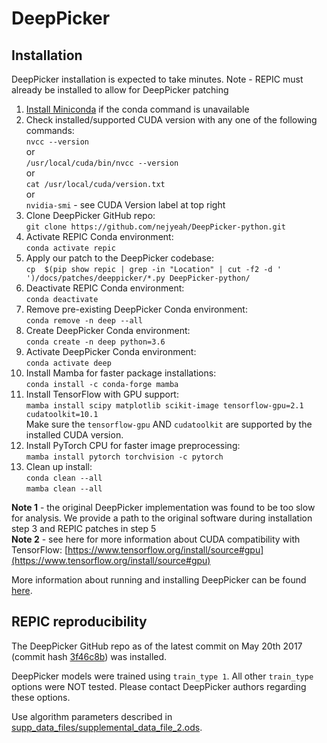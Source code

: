 # DeepPicker

## Installation
DeepPicker installation is expected to take minutes. Note - REPIC must already be installed to allow for DeepPicker patching

1. [Install Miniconda](https://docs.conda.io/en/latest/miniconda.html#latest-miniconda-installer-links) if the conda command is unavailable
2. Check installed/supported CUDA version with any one of the following commands:\
``` nvcc --version ```\
or\
``` /usr/local/cuda/bin/nvcc --version ```\
or\
``` cat /usr/local/cuda/version.txt ```\
or\
``` nvidia-smi ``` - see CUDA Version label at top right
3. Clone DeepPicker GitHub repo:\
``` git clone https://github.com/nejyeah/DeepPicker-python.git ```
4. Activate REPIC Conda environment:\
``` conda activate repic ```
5. Apply our patch to the DeepPicker codebase:\
``` cp  $(pip show repic | grep -in "Location" | cut -f2 -d ' ')/docs/patches/deeppicker/*.py DeepPicker-python/ ```
6. Deactivate REPIC Conda environment:\
``` conda deactivate ```
7. Remove pre-existing DeepPicker Conda environment:\
``` conda remove -n deep --all ```
8. Create DeepPicker Conda environment:\
``` conda create -n deep python=3.6 ```
9. Activate DeepPicker Conda environment:\
``` conda activate deep ```
10. Install Mamba for faster package installations:\
``` conda install -c conda-forge mamba ```
11. Install TensorFlow with GPU support:\
``` mamba install scipy matplotlib scikit-image tensorflow-gpu=2.1 cudatoolkit=10.1 ```\
Make sure the ``` tensorflow-gpu ``` AND ``` cudatoolkit ``` are supported by the installed CUDA version.
12. Install PyTorch CPU for faster image preprocessing:\
``` mamba install pytorch torchvision -c pytorch ```
13. Clean up install:\
``` conda clean --all ```\
``` mamba clean --all ```

**Note 1** - the original DeepPicker implementation was found to be too slow for analysis. We provide a path to the original software during installation step 3 and REPIC patches in step 5\
**Note 2** - see here for more information about CUDA compatibility with TensorFlow: [https://www.tensorflow.org/install/source#gpu](https://www.tensorflow.org/install/source#gpu)

More information about running and installing DeepPicker can be found [here](https://github.com/nejyeah/DeepPicker-python).

## REPIC reproducibility
The DeepPicker GitHub repo as of the latest commit on May 20th 2017 (commit hash [3f46c8b](https://github.com/nejyeah/DeepPicker-python/tree/3f46c8b0ffe2dbaa837fd9399b4a542588e991e6)) was installed.

DeepPicker models were trained using ``` train_type 1 ```. All other ``` train_type ``` options were NOT tested. Please contact DeepPicker authors regarding these options.

Use algorithm parameters described in [supp_data_files/supplemental_data_file_2.ods](../supp_data_files/supplemental_data_file_2.ods).
